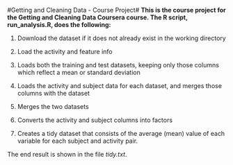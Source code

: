 #Getting and Cleaning Data - Course Project#
**This is the course project for the Getting and Cleaning Data Coursera course. The R script, run_analysis.R, does the following:**

1. Download the dataset if it does not already exist in the working directory

2. Load the activity and feature info

3. Loads both the training and test datasets, keeping only those columns which reflect a mean or standard deviation

4. Loads the activity and subject data for each dataset, and merges those columns with the dataset

5. Merges the two datasets

6. Converts the activity and subject columns into factors

7. Creates a tidy dataset that consists of the average (mean) value of each variable for each subject and activity pair.

The end result is shown in the file *tidy.txt*.